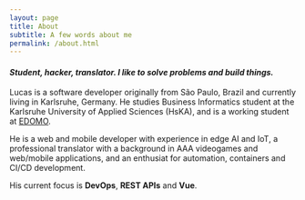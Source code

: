 ```yaml
---
layout: page
title: About
subtitle: A few words about me
permalink: /about.html
---
```


#### _Student, hacker, translator. I like to solve problems and build things._

Lucas is a software developer originally from São Paulo, Brazil and currently living in Karlsruhe, Germany. He studies Business Informatics student at the Karlsruhe University of Applied Sciences (HsKA), and is a working student at [EDOMO](https://edomo.de).

He is a web and mobile developer with experience in edge AI and IoT, a professional translator with a background in AAA videogames and web/mobile applications, and an enthusiat for automation, containers and CI/CD development.

His current focus is **DevOps**, **REST APIs** and **Vue**.

